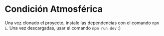 # Condición Atmosférica

Una vez clonado el proyecto, instale las dependencias con el comando `npm i`. Una vez descargadas, usar el comando `npm run dev` :)
